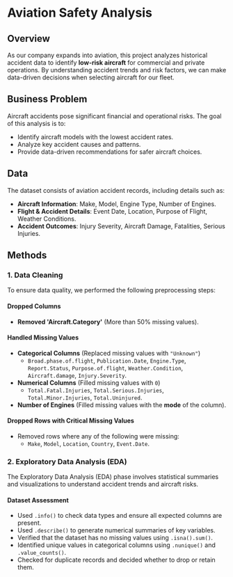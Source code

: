 # Aviation Safety Analysis  

## Overview  
As our company expands into aviation, this project analyzes historical accident data to identify **low-risk aircraft** for commercial and private operations. By understanding accident trends and risk factors, we can make data-driven decisions when selecting aircraft for our fleet.  

## Business Problem  
Aircraft accidents pose significant financial and operational risks. The goal of this analysis is to:  
- Identify aircraft models with the lowest accident rates.  
- Analyze key accident causes and patterns.  
- Provide data-driven recommendations for safer aircraft choices.  

## Data  
The dataset consists of aviation accident records, including details such as:  
- **Aircraft Information**: Make, Model, Engine Type, Number of Engines.  
- **Flight & Accident Details**: Event Date, Location, Purpose of Flight, Weather Conditions.  
- **Accident Outcomes**: Injury Severity, Aircraft Damage, Fatalities, Serious Injuries.    

## Methods  

### 1. Data Cleaning  
To ensure data quality, we performed the following preprocessing steps:  

#### Dropped Columns  
- **Removed 'Aircraft.Category'** (More than 50% missing values).  

#### Handled Missing Values  
- **Categorical Columns** (Replaced missing values with `"Unknown"`)  
  - `Broad.phase.of.flight`, `Publication.Date`, `Engine.Type`, `Report.Status`, `Purpose.of.flight`, `Weather.Condition`, `Aircraft.damage`, `Injury.Severity`.  
- **Numerical Columns** (Filled missing values with `0`)  
  - `Total.Fatal.Injuries`, `Total.Serious.Injuries`, `Total.Minor.Injuries`, `Total.Uninjured`.  
- **Number of Engines** (Filled missing values with the **mode** of the column).  

#### Dropped Rows with Critical Missing Values  
- Removed rows where any of the following were missing:  
  - `Make`, `Model`, `Location`, `Country`, `Event.Date`.  

### 2. Exploratory Data Analysis (EDA)  
The Exploratory Data Analysis (EDA) phase involves statistical summaries and visualizations to understand accident trends and aircraft risks.  

#### Dataset Assessment  
- Used `.info()` to check data types and ensure all expected columns are present.  
- Used `.describe()` to generate numerical summaries of key variables.  
- Verified that the dataset has no missing values using `.isna().sum()`.  
- Identified unique values in categorical columns using `.nunique()` and `.value_counts()`.  
- Checked for duplicate records and decided whether to drop or retain them.  

